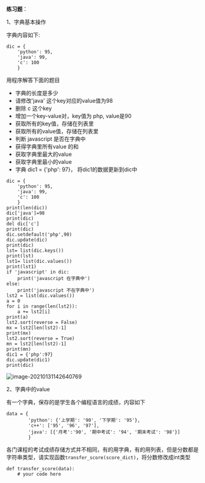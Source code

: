 **练习题**：

1、字典基本操作

字典内容如下:

```
dic = {
    'python': 95,
    'java': 99,
    'c': 100
    }
```

用程序解答下面的题目

- 字典的长度是多少
- 请修改'java' 这个key对应的value值为98
- 删除 c 这个key
- 增加一个key-value对，key值为 php, value是90
- 获取所有的key值，存储在列表里
- 获取所有的value值，存储在列表里
- 判断 javascript 是否在字典中
- 获得字典里所有value 的和
- 获取字典里最大的value
- 获取字典里最小的value
- 字典 dic1 = {'php': 97}， 将dic1的数据更新到dic中

```
dic = {
    'python': 95,
    'java': 99,
    'c': 100
    }
print(len(dic))
dic['java']=98
print(dic)
del dic['c']
print(dic)
dic.setdefault('php',90)
dic.update(dic)
print(dic)
lst= list(dic.keys())
print(lst)
lst1= list(dic.values())
print(lst1)
if 'javascript' in dic:
    print('javascript 在字典中')
else:
    print('javascript 不在字典中')
lst2 = list(dic.values())
a = 0
for i in range(len(lst2)):
    a += lst2[i]
print(a)
lst2.sort(reverse = False)
mx = lst2[len(lst2)-1]
print(mx)
lst2.sort(reverse = True)
mn = lst2[len(lst2)-1]
print(mn)
dic1 = {'php':97}
dic.update(dic1)
print(dic)
```

![image-20210131142640769](C:\Users\12813\AppData\Roaming\Typora\typora-user-images\image-20210131142640769.png)

2、字典中的value

有一个字典，保存的是学生各个编程语言的成绩，内容如下

```
data = {
        'python': {'上学期': '90', '下学期': '95'},
        'c++': ['95', '96', '97'],
        'java': [{'月考':'90', '期中考试': '94', '期末考试': '98'}]
        }
```

各门课程的考试成绩存储方式并不相同，有的用字典，有的用列表，但是分数都是字符串类型，请实现函数`transfer_score(score_dict)`，将分数修改成int类型

```
def transfer_score(data):
    # your code here
```
